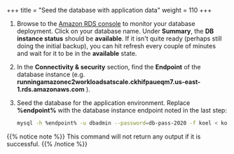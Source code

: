 +++
title = "Seed the database with application data"
weight = 110
+++

1. Browse to the [Amazon RDS console](https://console.aws.amazon.com/rds/home?#dbinstances:) to monitor your database deployment. Click on your database name. Under **Summary**, the **DB instance status** should be **available**. If it isn't quite ready (perhaps still doing the initial backup), you can hit refresh every couple of minutes and wait for it to be in the **available** state.

1. In the **Connectivity & security** section, find the **Endpoint** of the database instance (e.g. **runningamazonec2workloadsatscale.ckhifpaueqm7.us-east-1.rds.amazonaws.com**
).

1. Seed the database for the application environment. Replace **%endpoint%** with the database instance endpoint noted in the last step:

    ```bash
    mysql -h %endpoint% -u dbadmin --password=db-pass-2020 -f koel < koel.sql
    ```

{{% notice note %}}
This command will not return any output if it is successful.
{{% /notice %}}